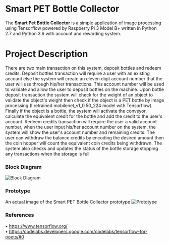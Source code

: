 # Smart PET Bottle Collector

The **Smart Pet Bottle Collector** is a simple application of image processing using Tensorflow powered by Raspberry Pi 3 Model B+ written in Python 2.7 and Python 3.6 with account and rewarding system.

# Project Description
There are two main transaction on this system, deposit bottles and redeem credits. Deposit bottles transaction will require a user with an existing account else the system will create an eleven digit account number that the user will use through his/her transactions. This account number will be used to validate and allow the user to deposit bottles on the machine. Upon bottle deposit transaction the system will check for the weight of an object to validate the object's weight then check if the object is a PET bottle by image processing (I retrained mobilenet_v1_0.50_224 model with Tensorflow). Finally if the object is a bottle, the system will activate the conveyor, calculate the equivalent credit for the bottle and add the credit to the user's account. Redeem credits transaction will require the user a valid account number, when the user input his/her account number on the system, the system will show the user's account number and remaining credits. The user can withdraw the balance credits by encoding the desired amount then the coin hopper will count the equivalent coin credits being withdrawn. The system also checks and updates the status of the bottle storage stopping any transactions when the storage is full

### Block Diagram
![Block Diagram](https://user-images.githubusercontent.com/22982449/55237395-0e84ae00-526d-11e9-9241-67205b6e64e1.png)

### Prototype
An actual image of the Smart PET Bottle Collector prototype
![Prototype](https://user-images.githubusercontent.com/22982449/55237300-d2e9e400-526c-11e9-89ba-8b0273f26af2.jpg)

### References
• https://www.tensorflow.org/<br/>
• https://codelabs.developers.google.com/codelabs/tensorflow-for-poets/#0
